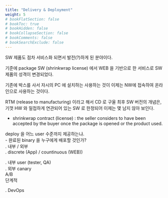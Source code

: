 ```yaml
---
title: "Delivery & Deployment"
weight: 5
# bookFlatSection: false
# bookToc: true
# bookHidden: false
# bookCollapseSection: false
# bookComments: false
# bookSearchExclude: false
---
```


SW 제품도 점차 서비스화 되면서 발전(?)하게 된 분야이다.  

기준에 package SW (shrinkwrap license) 에서 WEB 을 기반으로 한 서비스로 SW 제품의 성격이 변경되었다.  

기존에 박스를 사서 자시의 PC 에 설치하는 사용하는 것이 이제는 NW에 접속하여 온라인으로 사용하는 것이다.  

RTM (release to manufacturing) 이라고 해서 CD 로 구울 최후 SW 버전의 개념은, 기껏 HW 와 밀접하게 연관되어 있는 SW 로 한정되어 이제는 몇 남지 않아 보인다.  

* shrinkwrap contract (license) :  the seller considers to have been accepted by the buyer once the package is opened or the product used.

deploy 을 어느 user 수준까지 제공하는냐.  
    - 완료된 binary 을 누구에게 배포할 것인가?  
        . 내부 / 외부  
        .  discrete (App) / countinuous (WEB))

. 내부 user (tester, QA)  
. 외부 
      canary  
      A/B  
      단계적  

. DevOps 